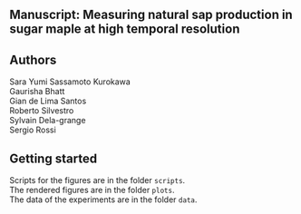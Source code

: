 ## Manuscript: Measuring natural sap production in sugar maple at high temporal resolution

## Authors
Sara Yumi Sassamoto Kurokawa  
Gaurisha Bhatt  
Gian de Lima Santos  
Roberto Silvestro  
Sylvain Dela-grange  
Sergio Rossi 

## Getting started  

Scripts for the figures are in the folder `scripts`.  
The rendered figures are in the folder `plots`.  
The data of the experiments are in the folder `data`.

